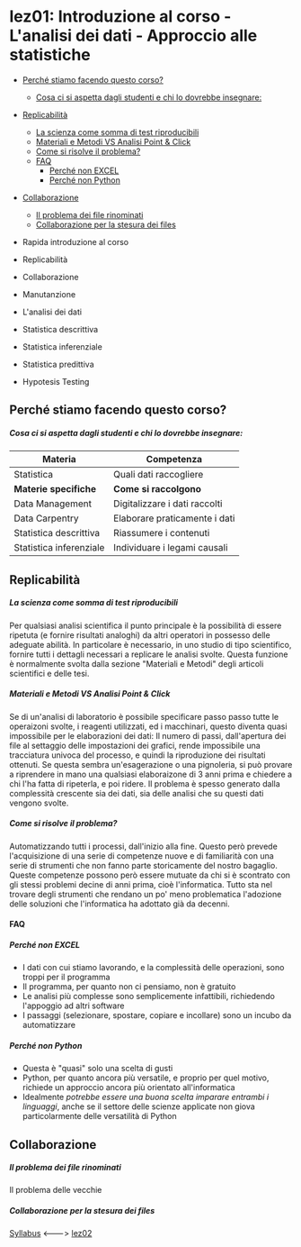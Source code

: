 lez01: Introduzione al corso - L'analisi dei dati - Approccio alle statistiche
================

-   [Perché stiamo facendo questo corso?](#perché-stiamo-facendo-questo-corso)
    -   [Cosa ci si aspetta dagli studenti e chi lo dovrebbe insegnare:](#cosa-ci-si-aspetta-dagli-studenti-e-chi-lo-dovrebbe-insegnare)
-   [Replicabilità](#replicabilità)
    -   [La scienza come somma di test riproducibili](#la-scienza-come-somma-di-test-riproducibili)
    -   [Materiali e Metodi VS Analisi Point & Click](#materiali-e-metodi-vs-analisi-point-click)
    -   [Come si risolve il problema?](#come-si-risolve-il-problema)
    -   [FAQ](#faq)
        -   [Perché non EXCEL](#perché-non-excel)
        -   [Perché non Python](#perché-non-python)
-   [Collaborazione](#collaborazione)
    -   [Il problema dei file rinominati](#il-problema-dei-file-rinominati)
    -   [Collaborazione per la stesura dei files](#collaborazione-per-la-stesura-dei-files)

-   Rapida introduzione al corso
-   Replicabilità
-   Collaborazione
-   Manutanzione
-   L'analisi dei dati
-   Statistica descrittiva
-   Statistica inferenziale
-   Statistica predittiva
-   Hypotesis Testing

Perché stiamo facendo questo corso?
-----------------------------------

##### Cosa ci si aspetta dagli studenti e chi lo dovrebbe insegnare:

| Materia                 | Competenza                    |
|-------------------------|-------------------------------|
| Statistica              | Quali dati raccogliere        |
| **Materie specifiche**  | **Come si raccolgono**        |
| Data Management         | Digitalizzare i dati raccolti |
| Data Carpentry          | Elaborare praticamente i dati |
| Statistica descrittiva  | Riassumere i contenuti        |
| Statistica inferenziale | Individuare i legami causali  |

Replicabilità
-------------

##### La scienza come somma di test riproducibili

Per qualsiasi analisi scientifica il punto principale è la possibilità di essere ripetuta (e fornire risultati analoghi) da altri operatori in possesso delle adeguate abilità. In particolare è necessario, in uno studio di tipo scientifico, fornire tutti i dettagli necessari a replicare le analisi svolte.
Questa funzione è normalmente svolta dalla sezione "Materiali e Metodi" degli articoli scientifici e delle tesi.

##### Materiali e Metodi VS Analisi Point & Click

Se di un'analisi di laboratorio è possibile specificare passo passo tutte le operaizoni svolte, i reagenti utilizzati, ed i macchinari, questo diventa quasi impossibile per le elaborazioni dei dati: Il numero di passi, dall'apertura dei file al settaggio delle impostazioni dei grafici, rende impossibile una tracciatura univoca del processo, e quindi la riproduzione dei risultati ottenuti. Se questa sembra un'esagerazione o una pignoleria, si può provare a riprendere in mano una qualsiasi elaboraizone di 3 anni prima e chiedere a chi l'ha fatta di ripeterla, e poi ridere. Il problema è spesso generato dalla complessità crescente sia dei dati, sia delle analisi che su questi dati vengono svolte.

##### Come si risolve il problema?

Automatizzando tutti i processi, dall'inizio alla fine.
Questo però prevede l'acquisizione di una serie di competenze nuove e di familiarità con una serie di strumenti che non fanno parte storicamente del nostro bagaglio.
Queste competenze possono però essere mutuate da chi si è scontrato con gli stessi problemi decine di anni prima, cioè l'informatica. Tutto sta nel trovare degli strumenti che rendano un po' meno problematica l'adozione delle soluzioni che l'informatica ha adottato già da decenni.

#### FAQ

##### Perché non EXCEL

-   I dati con cui stiamo lavorando, e la complessità delle operazioni, sono troppi per il programma
-   Il programma, per quanto non ci pensiamo, non è gratuito
-   Le analisi più complesse sono semplicemente infattibili, richiedendo l'appoggio ad altri software
-   I passaggi (selezionare, spostare, copiare e incollare) sono un incubo da automatizzare

##### Perché non Python

-   Questa è "quasi" solo una scelta di gusti
-   Python, per quanto ancora più versatile, e proprio per quel motivo, richiede un approccio ancora più orientato all'informatica
-   Idealmente *potrebbe essere una buona scelta imparare entrambi i linguaggi*, anche se il settore delle scienze applicate non giova particolarmente delle versatilità di Python

Collaborazione
--------------

##### Il problema dei file rinominati

Il problema delle vecchie

##### Collaborazione per la stesura dei files

[Syllabus](/) &lt;---&gt; [lez02](/lez02/)
